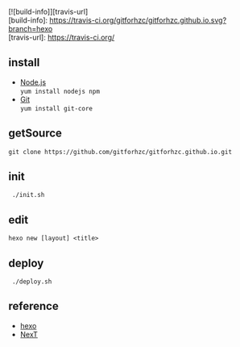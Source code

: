 [![build-info]][travis-url]  
[build-info]: https://travis-ci.org/gitforhzc/gitforhzc.github.io.svg?branch=hexo  
[travis-url]: https://travis-ci.org/  

## install
* [Node.js](https://nodejs.org/en/)  
`yum install nodejs npm`
* [Git](https://git-scm.com/)  
`yum install git-core`

## getSource
`git clone https://github.com/gitforhzc/gitforhzc.github.io.git`

## init
` ./init.sh`

## edit
`hexo new [layout] <title>`

## deploy
` ./deploy.sh`

## reference
* [hexo](https://hexo.io/zh-cn/docs)
* [NexT](https://theme-next.iissnan.com)
